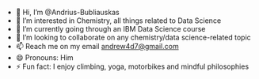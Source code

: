 - 👋 Hi, I’m @Andrius-Bubliauskas
- 👀 I’m interested in Chemistry, all things related to Data Science
- 🌱 I’m currently going through an IBM Data Science course
- 💞️ I’m looking to collaborate on any chemistry/data science-related topic
- 📫 Reach me on my email andrew4d7@gmail.com
- 😄 Pronouns: Him
- ⚡ Fun fact: I enjoy climbing, yoga, motorbikes and mindful philosophies

<!---
Andrius-Bubliauskas/Andrius-Bubliauskas is a ✨ special ✨ repository because its `README.md` (this file) appears on your GitHub profile.
You can click the Preview link to take a look at your changes.
--->
